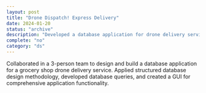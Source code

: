 ```yaml
---
layout: post
title: "Drone Dispatch! Express Delivery"
date: 2024-01-20
status: "archive"
description: "Developed a database application for drone delivery service using MySQL and PHP."
complete: "no"
category: "ds"
---
```


Collaborated in a 3-person team to design and build a database application for a grocery shop drone delivery service. Applied structured database design methodology, developed database queries, and created a GUI for comprehensive application functionality.